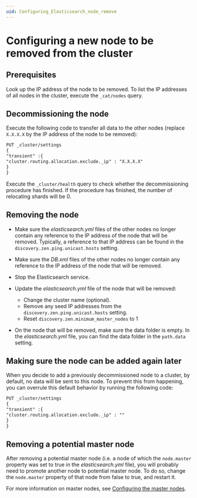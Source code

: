 ```yaml
---
uid: Configuring_Elasticsearch_node_remove
---
```


# Configuring a new node to be removed from the cluster

## Prerequisites

Look up the IP address of the node to be removed. To list the IP addresses of all nodes in the cluster, execute the `_cat/nodes` query.

## Decommissioning the node

Execute the following code to transfer all data to the other nodes (replace `X.X.X.X` by the IP address of the node to be removed):

```txt
PUT _cluster/settings
{
"transient" :{
"cluster.routing.allocation.exclude._ip" : "X.X.X.X"
}
}
```

Execute the `_cluster/health` query to check whether the decommissioning procedure has finished. If the procedure has finished, the number of relocating shards will be 0.

## Removing the node

- Make sure the *elasticsearch.yml* files of the other nodes no longer contain any reference to the IP address of the node that will be removed. Typically, a reference to that IP address can be found in the `discovery.zen.ping.unicast.hosts` setting.
- Make sure the *DB.xml* files of the other nodes no longer contain any reference to the IP address of the node that will be removed.
- Stop the Elasticsearch service.
- Update the *elasticsearch.yml* file of the node that will be removed:

    - Change the cluster name (optional).
    - Remove any seed IP addresses from the `discovery.zen.ping.unicast.hosts` setting.
    - Reset `discovery.zen.minimum_master_nodes` to 1

- On the node that will be removed, make sure the data folder is empty. In the *elasticsearch.yml* file, you can find the data folder in the `path.data` setting.

## Making sure the node can be added again later

When you decide to add a previously decommissioned node to a cluster, by default, no data will be sent to this node. To prevent this from happening, you can overrule this default behavior by running the following code:

```txt
PUT _cluster/settings
{
"transient" :{
"cluster.routing.allocation.exclude._ip" : ""
}
}
```

## Removing a potential master node

After removing a potential master node (i.e. a node of which the `node.master` property was set to true in the *elasticsearch.yml* file), you will probably need to promote another node to potential master node. To do so, change the `node.master` property of that node from false to true, and restart it.

For more information on master nodes, see [Configuring the master nodes](xref:Configuring_master_Elasticsearch_nodes).
